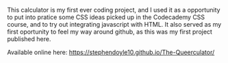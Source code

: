 This calculator is my first ever coding project, and I used it as a opportunity to put into pratice some CSS ideas picked up in the Codecademy CSS course, and to try out integrating javascript with HTML. It also served as my first oportunity to feel my way around github, as this was my first project published here.

Available online here: https://stephendoyle10.github.io/The-Queerculator/
